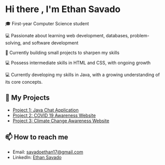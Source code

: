 # Hi there , I'm Ethan Savado

🎓 First-year Computer Science student 

💻 Passionate about learning web development, databases, problem-solving, and software development

🚀 Currently building small projects to sharpen my skills 

💻 Possess intermediate skills in HTML and CSS, with ongoing growth

💻 Currently developing my skills in Java, with a growing understanding of its core concepts. 

## 📂 My Projects
- [Project 1: Java Chat Application](https://github.com/savtech-cyber/JAVA-Chat-Application-Project.git)
- [Project 2: COVID 19 Awareness Website](https://github.com/username/todo-app)
- [Project 3: Climate Change Awareness Website](https://github.com/username/weather-dashboard)

## 📫 How to reach me
- Email: savadoethan17@gmail.com
- LinkedIn: [Ethan Savado](www.linkedin.com/in/ethan-savado-2b127b25a)


